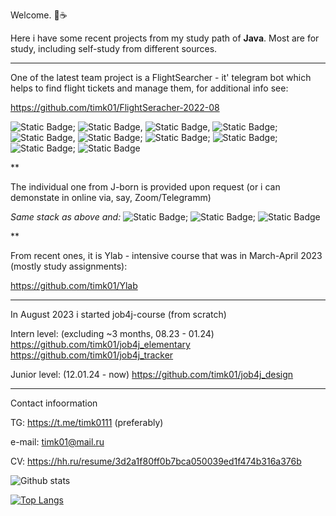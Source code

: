 Welcome. :open_hands::coffee:

Here i have some recent projects from my study path of <strong>Java</strong>. Most are for study, including self-study from different sources. 

***

One of the latest team project is a FlightSearcher - it' telegram bot which helps to find flight tickets and manage them, for additional info see:

https://github.com/timk01/FlightSeracher-2022-08

![Static Badge](https://img.shields.io/badge/Java-%3D%2011,17-orange);
![Static Badge](https://img.shields.io/badge/Spring-%3E%3D5.0-blue),
![Static Badge](https://img.shields.io/badge/Spring%20Boot-green),
![Static Badge](https://img.shields.io/badge/Spring%3A%20Web%2C%20Data%2C%20JPA-dark%20green);
![Static Badge](https://img.shields.io/badge/%D0%91%D0%94%3A%20Postgres-purple),
![Static Badge](https://img.shields.io/badge/h2%2C%20flyway-purple);
![Static Badge](https://img.shields.io/badge/Junit%20%2B%20Mockito-red);
![Static Badge](https://img.shields.io/badge/Docker-pink);
![Static Badge](https://img.shields.io/badge/Maven-magenta);
![Static Badge](https://img.shields.io/badge/Git-green)

**

The individual one from J-born is provided upon request (or i can demonstate in online via, say, Zoom/Telegramm)

<em>Same stack as above and:</em> 
![Static Badge](https://img.shields.io/badge/h2%2C%20liquibase-purple);
![Static Badge](https://img.shields.io/badge/CSS%2C%20HTML-blue);
![Static Badge](https://img.shields.io/badge/GUI%20web%20development-red)


**

From recent ones, it is Ylab - intensive course that was in March-April 2023 (mostly study assignments):

https://github.com/timk01/Ylab

***

In August 2023 i started job4j-course (from scratch)

Intern level:
(excluding ~3 months, 08.23 - 01.24) 
https://github.com/timk01/job4j_elementary<br>
https://github.com/timk01/job4j_tracker 

Junior level:
(12.01.24 - now)
https://github.com/timk01/job4j_design 

***

Contact infoormation

TG: https://t.me/timk0111 (preferably)

e-mail: timk01@mail.ru

CV: https://hh.ru/resume/3d2a1f80ff0b7bca050039ed1f474b316a376b

![Github stats](https://github-readme-stats.vercel.app/api?username=timk01&hide=stars,prs,issues,contribs)

[![Top Langs](https://github-readme-stats.vercel.app/api/top-langs/?username=timk01&layout=compact)](https://github.com/timk01/github-readme-stats)

